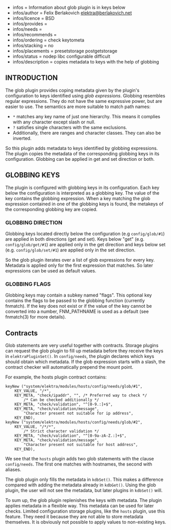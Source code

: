 - infos = Information about glob plugin is in keys below
- infos/author = Felix Berlakovich <elektra@berlakovich.net>
- infos/licence = BSD
- infos/provides =
- infos/needs =
- infos/recommends =
- infos/ordering = check keytometa
- infos/stacking = no
- infos/placements = presetstorage postgetstorage
- infos/status = nodep libc configurable difficult
- infos/description = copies metadata to keys with the help of globbing

## INTRODUCTION ##

The glob plugin provides coping metadata given by the plugin's configuration
to keys identified using *glob expressions*.
Globbing resembles regular expressions.
They do not have the same expressive power, but are easier to use.
The semantics are more suitable to match path names:

-  `*` matches any key name of just one hierarchy. This means it
complies with any character except slash or null.
-  `?` satisfies single characters with the same exclusions.
-  Additionally, there are ranges and character classes. They can also be inverted.

So this plugin adds metadata to keys identified by globbing expressions.
The plugin copies the metadata of the corresponding globbing keys in its configuration.
Globbing can be applied in get and set direction or both.



## GLOBBING KEYS ##

The plugin is configured with globbing keys in its configuration. Each key below the configuration is
interpreted as a globbing key. The value of the key contains the globbing expression. When a key matching
the glob expression contained in one of the globbing keys is found, the metakeys of the corresponding
globbing key are copied.

### GLOBBING DIRECTION ###

Globbing keys located directly below the configuration (e.g `config/glob/#1`) are applied in both directions
(get and set). Keys below "get" (e.g. `config/glob/get/#1`) are applied only in the get direction and keys below set
(e.g. `config/glob/set/#1`) are applied only in the set direction.

So the glob plugin iterates over a list of glob expressions for every key.
Metadata is applied only for the first expression that matches.
So later expressions can be used as default values.

### GLOBBING FLAGS ###

Globbing keys may contain a subkey named "flags". This optional key contains the flags to be passed to the
globbing function (currently fnmatch). If the key does not exist or if the value of the key cannot be
converted into a number, FNM_PATHNAME is used as a default (see fnmatch(3) for more details).


## Contracts ##

Glob statements are very useful together with contracts.
Storage plugins can request the glob plugin to fill up metadata before
they receive the keys in `elektraPluginSet()`.
In `config/needs`, the plugin declares which keys should obtain which
metadata.
If the glob expression starts
with a slash, the contract checker will automatically prepend the mount point.

For example, the hosts plugin contract contains:

	keyNew ("system/elektra/modules/hosts/config/needs/glob/#1",
		KEY_VALUE, "/*",
		KEY_META, "check/ipaddr", "", /* Preferred way to check */
			/* Can be checked additionally */
		KEY_META, "check/validation", "^[0-9.:]+$",
		KEY_META, "check/validation/message",
			"Character present not suitable for ip address",
		KEY_END),
	keyNew ("system/elektra/modules/hosts/config/needs/glob/#2",
		KEY_VALUE, "/*/*",
			/* Strict character validation */
		KEY_META, "check/validation", "^[0-9a-zA-Z.:]+$",
		KEY_META, "check/validation/message",
			"Character present not suitable for host address",
		KEY_END),

We see that the `hosts` plugin adds two glob statements with the clause
`config/needs`.
The first one matches with hostnames, the second with aliases.

The glob plugin only fills the metadata in `kdbSet()`.
This makes a difference compared with
adding the metadata already in `kdbGet()`.
Using the glob plugin, the user will not
see the metadata, but later plugins in `kdbSet()` will.

To sum up,
the glob plugin replenishes the keys with metadata.
The plugin applies metadata in a flexible way.
This metadata can be used for later checks.
Limited configuration storage plugins, like the `hosts`
plugin, use this feature.
They need it because they are not able to store metadata themselves.
It is obviously not possible to apply values to non-existing keys.
